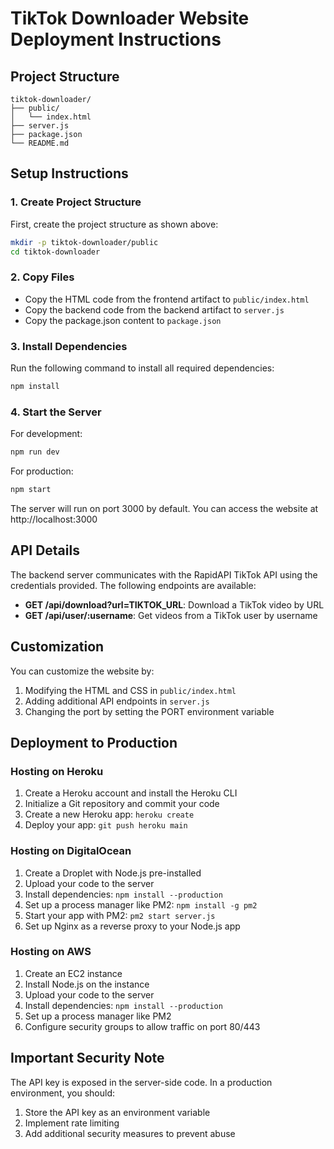 # TikTok Downloader Website Deployment Instructions

## Project Structure
```
tiktok-downloader/
├── public/
│   └── index.html
├── server.js
├── package.json
└── README.md
```

## Setup Instructions

### 1. Create Project Structure
First, create the project structure as shown above:

```bash
mkdir -p tiktok-downloader/public
cd tiktok-downloader
```

### 2. Copy Files
- Copy the HTML code from the frontend artifact to `public/index.html`
- Copy the backend code from the backend artifact to `server.js`
- Copy the package.json content to `package.json`

### 3. Install Dependencies
Run the following command to install all required dependencies:

```bash
npm install
```

### 4. Start the Server

For development:
```bash
npm run dev
```

For production:
```bash
npm start
```

The server will run on port 3000 by default. You can access the website at http://localhost:3000

## API Details

The backend server communicates with the RapidAPI TikTok API using the credentials provided. The following endpoints are available:

- **GET /api/download?url=TIKTOK_URL**: Download a TikTok video by URL
- **GET /api/user/:username**: Get videos from a TikTok user by username

## Customization

You can customize the website by:
1. Modifying the HTML and CSS in `public/index.html`
2. Adding additional API endpoints in `server.js`
3. Changing the port by setting the PORT environment variable

## Deployment to Production

### Hosting on Heroku
1. Create a Heroku account and install the Heroku CLI
2. Initialize a Git repository and commit your code
3. Create a new Heroku app: `heroku create`
4. Deploy your app: `git push heroku main`

### Hosting on DigitalOcean
1. Create a Droplet with Node.js pre-installed
2. Upload your code to the server
3. Install dependencies: `npm install --production`
4. Set up a process manager like PM2: `npm install -g pm2`
5. Start your app with PM2: `pm2 start server.js`
6. Set up Nginx as a reverse proxy to your Node.js app

### Hosting on AWS
1. Create an EC2 instance
2. Install Node.js on the instance
3. Upload your code to the server
4. Install dependencies: `npm install --production`
5. Set up a process manager like PM2
6. Configure security groups to allow traffic on port 80/443

## Important Security Note
The API key is exposed in the server-side code. In a production environment, you should:
1. Store the API key as an environment variable
2. Implement rate limiting
3. Add additional security measures to prevent abuse

